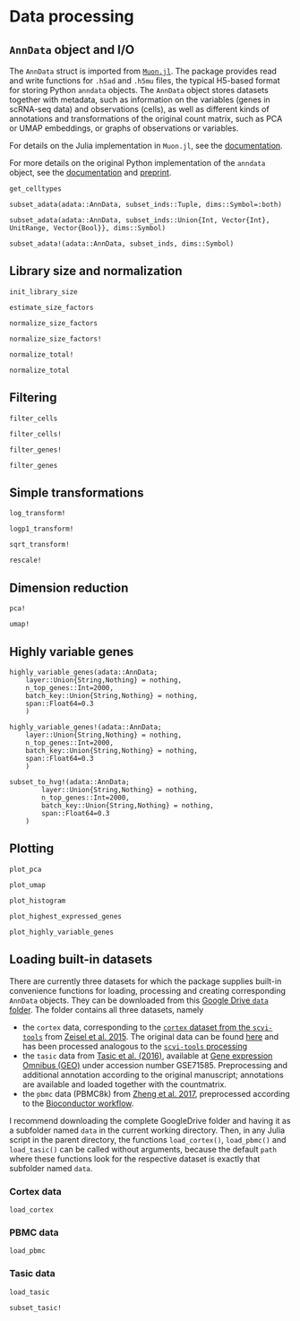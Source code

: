 # Data processing

## `AnnData` object and I/O

The `AnnData` struct is imported from [`Muon.jl`](https://github.com/scverse/Muon.jl). The package provides read and write functions for `.h5ad` and `.h5mu` files, the typical H5-based format for storing Python `anndata` objects. The `AnnData` object stores datasets together with metadata, such as information on the variables (genes in scRNA-seq data) and observations (cells), as well as different kinds of annotations and transformations of the original count matrix, such as PCA or UMAP embeddings, or graphs of observations or variables. 

For details on the Julia implementation in `Muon.jl`, see the [documentation](https://scverse.github.io/Muon.jl/dev/).

For more details on the original Python implementation of the `anndata` object, see the [documentation](https://anndata.readthedocs.io/en/latest/) and [preprint](https://doi.org/10.1101/2021.12.16.473007).

```@docs
get_celltypes
```

```@docs
subset_adata(adata::AnnData, subset_inds::Tuple, dims::Symbol=:both)
```

```@docs
subset_adata(adata::AnnData, subset_inds::Union{Int, Vector{Int}, UnitRange, Vector{Bool}}, dims::Symbol)
```

```@docs
subset_adata!(adata::AnnData, subset_inds, dims::Symbol)
```

## Library size and normalization

```@docs
init_library_size
```

```@docs
estimate_size_factors
```

```@docs
normalize_size_factors
```

```@docs
normalize_size_factors!
```

```@docs
normalize_total!
```

```@docs
normalize_total
```

## Filtering

```@docs
filter_cells
```

```@docs
filter_cells!
```

```@docs
filter_genes!
```

```@docs
filter_genes
```

## Simple transformations 

```@docs
log_transform!
```

```@docs
logp1_transform!
```

```@docs
sqrt_transform!
```

```@docs
rescale!
```

## Dimension reduction 

```@docs
pca!
```

```@docs
umap!
```

## Highly variable genes 

```@docs 
highly_variable_genes(adata::AnnData; 
    layer::Union{String,Nothing} = nothing,
    n_top_genes::Int=2000,
    batch_key::Union{String,Nothing} = nothing,
    span::Float64=0.3
    )
```

```@docs 
highly_variable_genes!(adata::AnnData; 
    layer::Union{String,Nothing} = nothing,
    n_top_genes::Int=2000,
    batch_key::Union{String,Nothing} = nothing,
    span::Float64=0.3
    )
```

```@docs 
subset_to_hvg!(adata::AnnData;
        layer::Union{String,Nothing} = nothing,
        n_top_genes::Int=2000,
        batch_key::Union{String,Nothing} = nothing,
        span::Float64=0.3
    )
```

## Plotting 

```@docs
plot_pca
```

```@docs
plot_umap
```

```@docs
plot_histogram
```

```@docs
plot_highest_expressed_genes
```

```@docs
plot_highly_variable_genes
```

## Loading built-in datasets 

There are currently three datasets for which the package supplies built-in convenience functions for loading, processing and creating corresponding `AnnData` objects. They can be downloaded from this [Google Drive `data` folder](https://drive.google.com/drive/folders/1JYNypxWnQhigEJ37jOiEwv7fzGW71jC8?usp=sharing). The folder contains all three datasets, namely 

 *  the `cortex` data, corresponding to the [`cortex` dataset from the `scvi-tools`](https://github.com/scverse/scvi-tools/blob/master/scvi/data/_built_in_data/_cortex.py) from [Zeisel et al. 2015](https://www.science.org/doi/10.1126/science.aaa1934). The original data can be found [here](https://storage.googleapis.com/linnarsson-lab-www-blobs/blobs/cortex/expression_mRNA_17-Aug-2014.txt) and has been processed analogous to the [`scvi-tools` processing](https://github.com/scverse/scvi-tools/blob/master/scvi/data/_built_in_data/_cortex.py)
 * the `tasic` data from [Tasic et al. (2016)](https://www.nature.com/articles/nn.4216), available at [Gene expression Omnibus (GEO)](https://www.ncbi.nlm.nih.gov/geo/) under accession number GSE71585. Preprocessing and additional annotation according to the original manuscript; annotations are available and loaded together with the countmatrix. 
 * the `pbmc` data (PBMC8k) from [Zheng et al. 2017](https://www.nature.com/articles/ncomms14049), preprocessed according to the [Bioconductor workflow](https://bioconductor.org/books/3.15/OSCA.workflows/unfiltered-human-pbmcs-10x-genomics.html).

I recommend downloading the complete GoogleDrive folder and having it as a subfolder named `data` in the current working directory. Then, in any Julia script in the parent directory, the functions `load_cortex()`, `load_pbmc()` and `load_tasic()` can be called without arguments, because the default `path` where these functions look for the respective dataset is exactly that subfolder named `data`.  

### Cortex data 

```@docs 
load_cortex
```

### PBMC data 

```@docs 
load_pbmc
```

### Tasic data 

```@docs 
load_tasic
```

```@docs 
subset_tasic!
```
